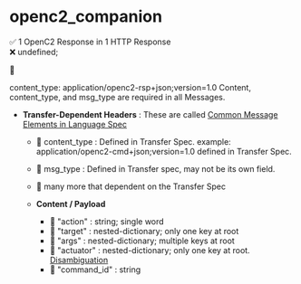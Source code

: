 # openc2_companion


&#x2705; 1 OpenC2 Response in 1 HTTP Response     
&#x274C; undefined;
 
:triangular_flag_on_post:

content_type: application/openc2-rsp+json;version=1.0
Content, content_type, and msg_type are required in all Messages.
 

* **Transfer-Dependent Headers** : These are called [Common Message Elements in Language Spec](https://docs.oasis-open.org/openc2/oc2ls/v1.0/cs02/oc2ls-v1.0-cs02.html#32-message)
  * :small_red_triangle: content_type : Defined in Transfer Spec. example: application/openc2-cmd+json;version=1.0 defined in Transfer Spec.
  * :small_red_triangle: msg_type : Defined in Transfer spec, may not be its own field.
  * :small_blue_diamond: many more that dependent on the Transfer Spec
 
  * **Content / Payload**
    * :small_red_triangle: "action" : string; single word
    * :small_red_triangle: "target" : nested-dictionary; only one key at root
    * :small_blue_diamond: "args"  : nested-dictionary; multiple keys at root
    * :small_blue_diamond: "actuator" : nested-dictionary; only one key at root. [Disambiguation](/disambiguation/actuator.md)
    * :small_blue_diamond: "command_id" : string
